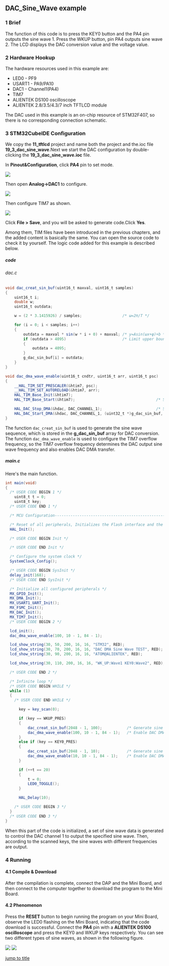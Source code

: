 ## DAC_Sine_Wave example<a name="brief"></a>

### 1 Brief
The function of this code is to press the KEY0 button and the PA4 pin outputs the sine wave 1. Press the WKUP button, pin PA4 outputs sine wave 2. The LCD displays the DAC conversion value and the voltage value.
### 2 Hardware Hookup
The hardware resources used in this example are:
+ LED0 - PF9
+ USART1 - PA9/PA10
+ DAC1 - Channel1(PA4)
+ TIM7
+ ALIENTEK DS100 oscilloscope
+ ALIENTEK  2.8/3.5/4.3/7 inch TFTLCD module

The DAC used in this example is an on-chip resource of STM32F407, so there is no corresponding connection schematic.

### 3 STM32CubeIDE Configuration


We copy the **11_tftlcd** project and name both the project and the.ioc file **19_3_dac_sine_wave**.Next we start the DAC configuration by double-clicking the **19_3_dac_sine_wave.ioc** file.

In **Pinout&Configuration**, click **PA4** pin to set mode.

<img src="../../1_docs/3_figures/19_3_dac_sine_wave/01_pin.png">

Then open **Analog->DAC1** to configure.

<img src="../../1_docs/3_figures/19_3_dac_sine_wave/02_config.png">

Then configure TIM7 as shown.

<img src="../../1_docs/3_figures/19_3_dac_sine_wave/04_tim.png">

Click **File > Save**, and you will be asked to generate code.Click **Yes**.

Among them, TIM files have been introduced in the previous chapters, and the added content is basically the same. You can open the source code to check it by yourself. The logic code added for this example is described below.

##### code
###### dac.c
```c#
void dac_creat_sin_buf(uint16_t maxval, uint16_t samples)
{
    uint16_t i;
    double w;
    uint16_t outdata;

    w = (2 * 3.1415926) / samples;                  /* ω=2π/T */

    for (i = 0; i < samples; i++)
    {
        outdata = maxval * sin(w * i + 0) + maxval; /* y=Asin(ωx+φ)+b */
        if (outdata > 4095)                         /* Limit upper bound */
        {
            outdata = 4095;
        }
        g_dac_sin_buf[i] = outdata;
    }
}

void dac_dma_wave_enable(uint16_t cndtr, uint16_t arr, uint16_t psc)
{
    __HAL_TIM_SET_PRESCALER(&htim7, psc);
    __HAL_TIM_SET_AUTORELOAD(&htim7, arr);
    HAL_TIM_Base_Init(&htim7);
    HAL_TIM_Base_Start(&htim7);                                    /* Start Timer 7 */

    HAL_DAC_Stop_DMA(&hdac, DAC_CHANNEL_1);                        /* Stop previous transfer first */
    HAL_DAC_Start_DMA(&hdac, DAC_CHANNEL_1, (uint32_t *)g_dac_sin_buf, cndtr, DAC_ALIGN_12B_R);
}
```
The function ``dac_creat_sin_buf`` is used to generate the sine wave sequence, which is stored in the **g_dac_sin_buf** array for DAC conversion.
The function ``dac_dma_wave_enable`` is used to configure the TIM7 overflow frequency, so the TIM7 overflow frequency determines the DAC output sine wave frequency and also enables DAC DMA transfer.

##### main.c
Here's the main function.
```c#
int main(void)
{
  /* USER CODE BEGIN 1 */
    uint8_t t = 0;
    uint8_t key;
  /* USER CODE END 1 */

  /* MCU Configuration--------------------------------------------------------*/

  /* Reset of all peripherals, Initializes the Flash interface and the Systick. */
  HAL_Init();

  /* USER CODE BEGIN Init */

  /* USER CODE END Init */

  /* Configure the system clock */
  SystemClock_Config();

  /* USER CODE BEGIN SysInit */
  delay_init(168);
  /* USER CODE END SysInit */

  /* Initialize all configured peripherals */
  MX_GPIO_Init();
  MX_DMA_Init();
  MX_USART1_UART_Init();
  MX_FSMC_Init();
  MX_DAC_Init();
  MX_TIM7_Init();
  /* USER CODE BEGIN 2 */

  lcd_init();
  dac_dma_wave_enable(100, 10 - 1, 84 - 1);

  lcd_show_string(30, 50, 200, 16, 16, "STM32", RED);
  lcd_show_string(30, 70, 200, 16, 16, "DAC DMA Sine Wave TEST", RED);
  lcd_show_string(30, 90, 200, 16, 16, "ATOM@ALIENTEK", RED);

  lcd_show_string(30, 110, 200, 16, 16, "WK_UP:Wave1 KEY0:Wave2", RED);

  /* USER CODE END 2 */

  /* Infinite loop */
  /* USER CODE BEGIN WHILE */
  while (1)
  {
    /* USER CODE END WHILE */

	  key = key_scan(0);

	  if (key == WKUP_PRES)
	  {
	      dac_creat_sin_buf(2048 - 1, 100);           /* Generate sine wave data */
	      dac_dma_wave_enable(100, 10 - 1, 84 - 1);   /* Enable DAC DMA waveform output */
	  }
	  else if (key == KEY0_PRES)
	  {
	      dac_creat_sin_buf(2048 - 1, 10);            /* Generate sine wave data */
	      dac_dma_wave_enable(10, 10 - 1, 84 - 1);    /* Enable DAC DMA waveform output */
	  }

	  if (++t == 20)
	  {
	      t = 0;
	      LED0_TOGGLE();
	  }

      HAL_Delay(10);

    /* USER CODE BEGIN 3 */
  }
  /* USER CODE END 3 */
}
```
When this part of the code is initialized, a set of sine wave data is generated to control the DAC channel 1 to output the specified sine wave. Then, according to the scanned keys, the sine waves with different frequencies are output.


### 4 Running
#### 4.1 Compile & Download
After the compilation is complete, connect the DAP and the Mini Board, and then connect to the computer together to download the program to the Mini Board.
#### 4.2 Phenomenon
Press the **RESET** button to begin running the program on your Mini Board, observe the LED0 flashing on the Mini Board, indicating that the code download is successful. Connect the **PA4** pin with a **ALIENTEK DS100 oscilloscope** and press the KEY0 and WKUP keys respectively. You can see two different types of sine waves, as shown in the following figure.

<img src="../../1_docs/3_figures/19_3_dac_sine_wave/05_wave1.png">

<img src="../../1_docs/3_figures/19_3_dac_sine_wave/06_wave2.png">

[jump to title](#brief)